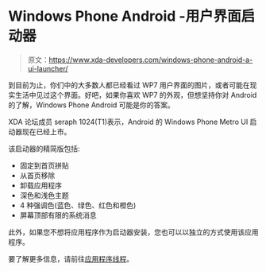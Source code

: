 # Windows Phone Android -用户界面启动器

> 原文：<https://www.xda-developers.com/windows-phone-android-a-ui-launcher/>

到目前为止，你们中的大多数人都已经看过 WP7 用户界面的图片，或者可能在现实生活中见过这个界面。好吧，如果你喜欢 WP7 的外观，但想坚持你对 Android 的了解，Windows Phone Android 可能是你的答案。

XDA 论坛成员 seraph 1024(T1)表示，Android 的 Windows Phone Metro UI 启动器现在已经上市。

该启动器的精简版包括:

*   固定到首页拼贴
*   从首页移除
*   卸载应用程序
*   深色和浅色主题
*   4 种强调色(蓝色、绿色、红色和橙色)
*   屏幕顶部有限的系统消息

此外，如果您不想将应用程序作为启动器安装，您也可以以独立的方式使用该应用程序。

要了解更多信息，请前往[应用程序线程](http://forum.xda-developers.com/showthread.php?t=864034)。
